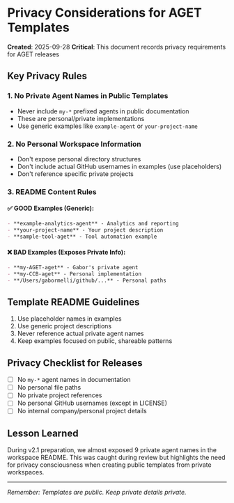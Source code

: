 # Privacy Considerations for AGET Templates

**Created**: 2025-09-28
**Critical**: This document records privacy requirements for AGET releases

## Key Privacy Rules

### 1. No Private Agent Names in Public Templates
- Never include `my-*` prefixed agents in public documentation
- These are personal/private implementations
- Use generic examples like `example-agent` or `your-project-name`

### 2. No Personal Workspace Information
- Don't expose personal directory structures
- Don't include actual GitHub usernames in examples (use placeholders)
- Don't reference specific private projects

### 3. README Content Rules

#### ✅ GOOD Examples (Generic):
```markdown
- **example-analytics-agent** - Analytics and reporting
- **your-project-name** - Your project description
- **sample-tool-aget** - Tool automation example
```

#### ❌ BAD Examples (Exposes Private Info):
```markdown
- **my-AGET-aget** - Gabor's private agent
- **my-CCB-aget** - Personal implementation
- **/Users/gabormelli/github/...** - Personal paths
```

## Template README Guidelines

1. Use placeholder names in examples
2. Use generic project descriptions
3. Never reference actual private agent names
4. Keep examples focused on public, shareable patterns

## Privacy Checklist for Releases

- [ ] No `my-*` agent names in documentation
- [ ] No personal file paths
- [ ] No private project references
- [ ] No personal GitHub usernames (except in LICENSE)
- [ ] No internal company/personal project details

## Lesson Learned

During v2.1 preparation, we almost exposed 9 private agent names in the workspace README. This was caught during review but highlights the need for privacy consciousness when creating public templates from private workspaces.

---
*Remember: Templates are public. Keep private details private.*